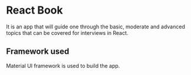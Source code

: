 # React Book

It is an app that will guide one through the basic, moderate and advanced topics that can be covered for interviews in React.

## Framework used

Material UI framework is used to build the app. 

